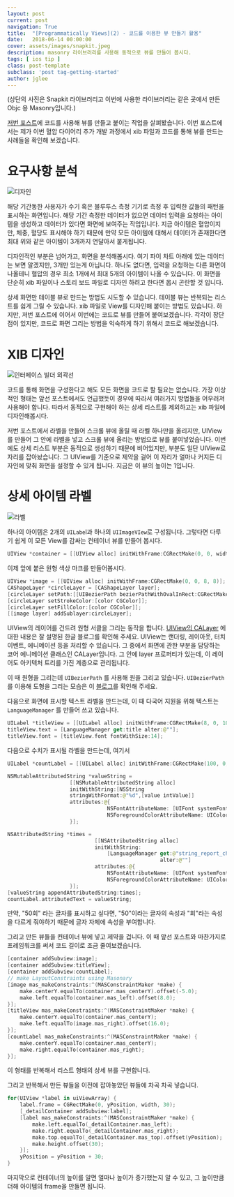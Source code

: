 ```yaml
---
layout: post
current: post
navigation: True
title:  "[Programmatically Views](2) - 코드를 이용한 뷰 만들기 활용"
date:   2018-06-14 00:00:00
cover: assets/images/snapkit.jpeg
description: masonry 라이브러리를 사용해 동적으로 뷰를 만들어 봅시다.
tags: [ ios tip ]
class: post-template
subclass: 'post tag-getting-started'
author: jglee
---
```


(상단의 사진은 Snapkit 라이브러리고 이번에 사용한 라이브러리는 같은 곳에서 만든 Objc 용 Masonry입니다.)

 [저번 포스트](https://leejigun.github.io/DynamicView1)에 코드를 사용해 뷰를 만들고 붙이는 작업을 살펴봤습니다.
 이번 포스트에서는 제가 이번 혈압 다이어리 추가 개발 과정에서 xib 파일과 코드를 통해 뷰를 만드는 사례들을 확인해 보겠습니다.

 # 요구사항 분석

![디자인](../assets/images/request1.png)

  해당 기간동한 사용자가 수기 혹은 블루투스 측정 기기로 측정 후 입력한 값들의 패턴을 표시하는 화면입니다. 해당 기간 측정한 데이터가 없으면 데이터 입력을 요청하는 아이템을 생성하고 데이터가 있다면 화면에 보여주는 작업입니다. 지금 아이템은 혈압이지만, 체중, 혈당도 표시해야 하기 때문에 만약 모든 아이템에 대해서 데이터가 존재한다면 최대 위와 같은 아이템이 3개까지 연달아서 붙게됩니다.

 디자인적인 부분은 넘어가고, 화면을 분석해봅시다. 여기 파이 차트 아래에 있는 데이터는 보면 알겠지만, 3개만 있는게 아닙니다.  하나도 없다면, 입력을 요청하는 다른 화면이 나올테니 혈압의 경우 최소 1개에서 최대 5개의 아이템이 나올 수 있습니다. 이 화면을 단순히 xib 파일이나 스토리 보드 파일로 디자인 하려고 한다면 몹시 곤란할 것 입니다.

 상세 화면만 테이블 뷰로 만드는 방법도 시도할 수 있습니다. 테이블 뷰는 반복되는 리스트를 쉽게 그릴 수 있습니다. xib 파일로 View를 디자인해 붙이는 방법도 있습니다. 하지만, 저번 포스트에 이어서 이번에는 코드로 뷰를 만들어 붙여보겠습니다. 각각이 장단점이 있지만, 코드로 화면 그리는 방법을 익숙하게 하기 위해서 코드로 해보겠습니다.



# XIB 디자인

![인터페이스 빌더 외곽선](../assets/images/interfacebuilder.png)

 코드를 통해 화면을 구성한다고 해도 모든 화면을 코드로 할 필요는 없습니다. 가장 이상적인 형태는 앞선 포스트에서도 언급했듯이 경우에 따라서 여러가지 방법들을 어우러져 사용해야 합니다. 따라서 동적으로 구현해야 하는 상세 리스트를 제외하고는 xib 파일에 디자인해봅시다.

 저번 포스트에서 라벨을 만들어 스크롤 뷰에 올릴 때 라벨 하나만을 올리지만, UIView를 만들어 그 안에 라벨을 넣고 스크롤 뷰에 올리는 방법으로 뷰를 붙여넣었습니다. 이번에도 상세 리스트 부분은 동적으로 생성하기 때문에 비어있지만, 부분도 일단 UIView로 자리를 잡아놨습니다. 그 UIView를 기준으로 제약을 걸어 이 자리가 얼마나 커지든 디자인에 맞춰 화면을 설정할 수 있게 됩니다. 지금은 이 뷰의 높이는 1입니다.

 # 상세 아이템 라벨

![라벨](../assets/images/patternViewLabel.png)

 하나의 아이템은 2개의 `UILabe`l과 하나의 `UIImageVIew`로 구성됩니다. 그렇다면 다루기 쉽게 이 모든 View를 감싸는 컨테이너 뷰를 만들어 봅시다.

```swift
UIView *container = [[UIView alloc] initWithFrame:CGRectMake(0, 0, width, 30)];
```



 이제 앞에 붙은 원형 색상 마크를 만들어봅시다.

```swift
UIView *image = [[UIView alloc] initWithFrame:CGRectMake(0, 0, 8, 8)];
CAShapeLayer *circleLayer = [CAShapeLayer layer];
[circleLayer setPath:[[UIBezierPath bezierPathWithOvalInRect:CGRectMake(1, 1, 7, 7)] CGPath]];
[circleLayer setStrokeColor:[color CGColor]];
[circleLayer setFillColor:[color CGColor]];
[[image layer] addSublayer:circleLayer];
```

 UIView의 레이어를 건드려 원형 서클을 그리는 동작을 합니다. [UIView의 CALayer](http://minsone.github.io/mac/ios/coreanimationlayer-and-view) 에 대한 내용은 잘 설명된 한글 블로그를 확인해 주세요. UIView는 랜더링, 레이아웃, 터치 이벤트, 에니메이션 등을 처리할 수 있습니다. 그 중에서 화면에 관한 부분을 담당하는 코어 에니메이션 클래스인 CALayer입니다. 그 안에 layer 프로퍼티가 있는데, 이 레이어도 아키텍처 트리를 가진 계층으로 관리됩니다.

 이 때 원형을 그리는데 `UIBezierPath`  를 사용해 원을 그리고 있습니다. `UIBezierPath` 를 이용해 도형을 그리는 모습은 이 [블로그](http://sapzildj.github.io/dev.client/2015/08/25/ios_make_custom_path_with_UIBezierPath)를 확인해 주세요.



 다음으로 화면에 표시할 텍스트 라벨을 만드는데, 이 때 다국어 지원을 위해 텍스트는 `LanguageManager` 를 만들어 쓰고 있습니다.

```swift
UILabel *titleView = [[UILabel alloc] initWithFrame:CGRectMake(8, 0, 100, 30)];
titleView.text = [LanguageManager get:title alter:@""];
titleView.font = [titleView.font fontWithSize:14];
```



 다음으로 수치가 표시될 라벨을 만드는데, 여기서  

```swift
UILabel *countLabel = [[UILabel alloc] initWithFrame:CGRectMake(100, 0, 100, 30)];

NSMutableAttributedString *valueString =
                    [[NSMutableAttributedString alloc]
                    initWithString:[NSString
                    stringWithFormat:@"%d",[value intValue]]
                    attributes:@{
                                NSFontAttributeName: [UIFont systemFontOfSize:25.0],
                                NSForegroundColorAttributeName: UIColorFromRGB(0x333333)
                    }];

NSAttributedString *times =
							[[NSAttributedString alloc]
                            initWithString:
                            	[LanguageManager get:@"string_report_chart_timse_unit"
                            					 alter:@""]
                            attributes:@{
                                NSFontAttributeName: [UIFont systemFontOfSize:14.0],
                                NSForegroundColorAttributeName: UIColorFromRGB(0x979495)
					}];
[valueString appendAttributedString:times];
countLabel.attributedText = valueString;
```

 만약, "50회" 라는 글자를 표시하고 싶다면, "50"이라는 글자의 속성과 "회"라는 속성을 다르게 줘야하기 때문에 글자 자체에 속성을 부여합니다.



그리고 만든 뷰들을 컨테이너 뷰에 넣고 제약을 겁니다. 이 때 앞선 포스트와 마찬가지로 프레임워크를 써서 코드 길이로 조금 줄여보겠습니다.

```swift
[container addSubview:image];
[container addSubview:titleView];
[container addSubview:countLabel];
// make LayoutConstraints using Masonary
[image mas_makeConstraints:^(MASConstraintMaker *make) {
    make.centerY.equalTo(container.mas_centerY).offset(-5.0);
    make.left.equalTo(container.mas_left).offset(8.0);
}];
[titleView mas_makeConstraints:^(MASConstraintMaker *make) {
    make.centerY.equalTo(container.mas_centerY);
    make.left.equalTo(image.mas_right).offset(16.0);
}];
[countLabel mas_makeConstraints:^(MASConstraintMaker *make) {
    make.centerY.equalTo(container.mas_centerY);
    make.right.equalTo(container.mas_right);
}];
```

 이 형태를 반복해서 리스트 형태의 상세 뷰를 구현합니다.



 그리고 반복해서 만든 뷰들을 이전에 잡아놓았던 뷰들에 차곡 차곡 넣습니다.

```swift
for(UIView *label in uiViewArray) {
    label.frame = CGRectMake(0, yPosition, width, 30);
    [_detailContainer addSubview:label];
    [label mas_makeConstraints:^(MASConstraintMaker *make) {
        make.left.equalTo(_detailContainer.mas_left);
        make.right.equalTo(_detailContainer.mas_right);
        make.top.equalTo(_detailContainer.mas_top).offset(yPosition);
        make.height.offset(30);
    }];
    yPosition = yPosition + 30;
}
```



 마지막으로 컨테이너의 높이를 알면 얼마나 높이가 증가했는지 알 수 있고, 그 높이만큼 더해 아이템의 frame을 만들면 됩니다.
